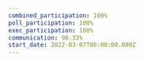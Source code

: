 ```yaml
---
combined_participation: 100%
poll_participation: 100%
exec_participation: 100%
communication: 98.33%
start_date: 2022-03-07T00:00:00.000Z
---
```

